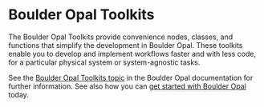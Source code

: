 # Boulder Opal Toolkits

The Boulder Opal Toolkits provide convenience nodes, classes, and functions that simplify the development in Boulder Opal. These toolkits enable you to develop and implement workflows faster and with less code, for a particular physical system or system-agnostic tasks.

See the [Boulder Opal Toolkits topic](https://docs.q-ctrl.com/boulder-opal/topics/boulder-opal-toolkits) in the Boulder Opal documentation for further information. See also how you can [get started with Boulder Opal](https://docs.q-ctrl.com/boulder-opal/get-started) today.
